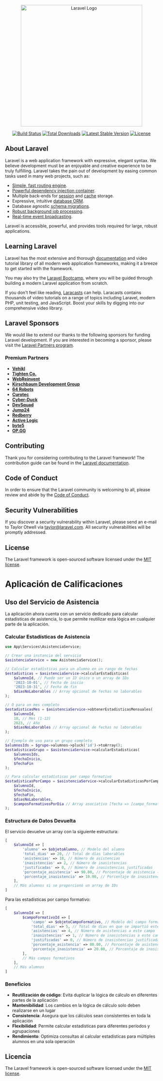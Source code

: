 <p align="center"><a href="https://laravel.com" target="_blank"><img src="https://raw.githubusercontent.com/laravel/art/master/logo-lockup/5%20SVG/2%20CMYK/1%20Full%20Color/laravel-logolockup-cmyk-red.svg" width="400" alt="Laravel Logo"></a></p>

<p align="center">
<a href="https://github.com/laravel/framework/actions"><img src="https://github.com/laravel/framework/workflows/tests/badge.svg" alt="Build Status"></a>
<a href="https://packagist.org/packages/laravel/framework"><img src="https://img.shields.io/packagist/dt/laravel/framework" alt="Total Downloads"></a>
<a href="https://packagist.org/packages/laravel/framework"><img src="https://img.shields.io/packagist/v/laravel/framework" alt="Latest Stable Version"></a>
<a href="https://packagist.org/packages/laravel/framework"><img src="https://img.shields.io/packagist/l/laravel/framework" alt="License"></a>
</p>

## About Laravel

Laravel is a web application framework with expressive, elegant syntax. We believe development must be an enjoyable and creative experience to be truly fulfilling. Laravel takes the pain out of development by easing common tasks used in many web projects, such as:

-   [Simple, fast routing engine](https://laravel.com/docs/routing).
-   [Powerful dependency injection container](https://laravel.com/docs/container).
-   Multiple back-ends for [session](https://laravel.com/docs/session) and [cache](https://laravel.com/docs/cache) storage.
-   Expressive, intuitive [database ORM](https://laravel.com/docs/eloquent).
-   Database agnostic [schema migrations](https://laravel.com/docs/migrations).
-   [Robust background job processing](https://laravel.com/docs/queues).
-   [Real-time event broadcasting](https://laravel.com/docs/broadcasting).

Laravel is accessible, powerful, and provides tools required for large, robust applications.

## Learning Laravel

Laravel has the most extensive and thorough [documentation](https://laravel.com/docs) and video tutorial library of all modern web application frameworks, making it a breeze to get started with the framework.

You may also try the [Laravel Bootcamp](https://bootcamp.laravel.com), where you will be guided through building a modern Laravel application from scratch.

If you don't feel like reading, [Laracasts](https://laracasts.com) can help. Laracasts contains thousands of video tutorials on a range of topics including Laravel, modern PHP, unit testing, and JavaScript. Boost your skills by digging into our comprehensive video library.

## Laravel Sponsors

We would like to extend our thanks to the following sponsors for funding Laravel development. If you are interested in becoming a sponsor, please visit the [Laravel Partners program](https://partners.laravel.com).

### Premium Partners

-   **[Vehikl](https://vehikl.com/)**
-   **[Tighten Co.](https://tighten.co)**
-   **[WebReinvent](https://webreinvent.com/)**
-   **[Kirschbaum Development Group](https://kirschbaumdevelopment.com)**
-   **[64 Robots](https://64robots.com)**
-   **[Curotec](https://www.curotec.com/services/technologies/laravel/)**
-   **[Cyber-Duck](https://cyber-duck.co.uk)**
-   **[DevSquad](https://devsquad.com/hire-laravel-developers)**
-   **[Jump24](https://jump24.co.uk)**
-   **[Redberry](https://redberry.international/laravel/)**
-   **[Active Logic](https://activelogic.com)**
-   **[byte5](https://byte5.de)**
-   **[OP.GG](https://op.gg)**

## Contributing

Thank you for considering contributing to the Laravel framework! The contribution guide can be found in the [Laravel documentation](https://laravel.com/docs/contributions).

## Code of Conduct

In order to ensure that the Laravel community is welcoming to all, please review and abide by the [Code of Conduct](https://laravel.com/docs/contributions#code-of-conduct).

## Security Vulnerabilities

If you discover a security vulnerability within Laravel, please send an e-mail to Taylor Otwell via [taylor@laravel.com](mailto:taylor@laravel.com). All security vulnerabilities will be promptly addressed.

## License

The Laravel framework is open-sourced software licensed under the [MIT license](https://opensource.org/licenses/MIT).

# Aplicación de Calificaciones

## Uso del Servicio de Asistencia

La aplicación ahora cuenta con un servicio dedicado para calcular estadísticas de asistencia, lo que permite reutilizar esta lógica en cualquier parte de la aplicación.

### Calcular Estadísticas de Asistencia

```php
use App\Services\AsistenciaService;

// Crear una instancia del servicio
$asistenciaService = new AsistenciaService();

// Calcular estadísticas para un alumno en un rango de fechas
$estadisticas = $asistenciaService->calcularEstadisticas(
    $alumnoId, // Puede ser un ID único o un array de IDs
    '2023-10-01', // Fecha de inicio
    '2023-10-31', // Fecha de fin
    $diasNoLaborables // Array opcional de fechas no laborables
);

// O para un mes completo
$estadisticasMes = $asistenciaService->obtenerEstadisticasMensuales(
    $alumnoId,
    10, // Mes (1-12)
    2023, // Año
    $diasNoLaborables // Array opcional de fechas no laborables
);

// Ejemplo de uso para un grupo completo
$alumnosIds = $grupo->alumnos->pluck('id')->toArray();
$estadisticasGrupo = $asistenciaService->calcularEstadisticas(
    $alumnosIds,
    $fechaInicio,
    $fechaFin
);

// Para calcular estadísticas por campo formativo
$estadisticasPorCampo = $asistenciaService->calcularEstadisticasPorCampoFormativo(
    $alumnoId,
    $fechaInicio,
    $fechaFin,
    $diasNoLaborables,
    $camposFormativosPorDia // Array asociativo [fecha => [campo_formativo_ids]]
);
```

### Estructura de Datos Devuelta

El servicio devuelve un array con la siguiente estructura:

```php
[
    $alumnoId => [
        'alumno' => $objetoAlumno, // Modelo del alumno
        'total_dias' => 20, // Total de días laborables
        'asistencias' => 18, // Número de asistencias
        'inasistencias' => 2, // Número de inasistencias
        'justificadas' => 0, // Número de inasistencias justificadas
        'porcentaje_asistencia' => 90.00, // Porcentaje de asistencia (redondeado a 2 decimales)
        'porcentaje_inasistencia' => 10.00, // Porcentaje de inasistencia
    ],
    // Más alumnos si se proporcionó un array de IDs
]
```

Para las estadísticas por campo formativo:

```php
[
    $alumnoId => [
        $campoFormativoId => [
            'campo' => $objetoCampoFormativo, // Modelo del campo formativo
            'total_dias' => 5, // Total de días en que se impartió este campo
            'asistencias' => 4, // Número de asistencias a este campo
            'inasistencias' => 1, // Número de inasistencias a este campo
            'justificadas' => 0, // Número de inasistencias justificadas
            'porcentaje_asistencia' => 80.00, // Porcentaje de asistencia a este campo
            'porcentaje_inasistencia' => 20.00, // Porcentaje de inasistencia
        ],
        // Más campos formativos
    ],
    // Más alumnos
]
```

### Beneficios

-   **Reutilización de código**: Evita duplicar la lógica de cálculo en diferentes partes de la aplicación
-   **Mantenibilidad**: Los cambios en la lógica de cálculo solo deben realizarse en un lugar
-   **Consistencia**: Asegura que los cálculos sean consistentes en toda la aplicación
-   **Flexibilidad**: Permite calcular estadísticas para diferentes períodos y agrupaciones
-   **Rendimiento**: Optimiza consultas al calcular estadísticas para múltiples alumnos en una sola operación

## Licencia

The Laravel framework is open-sourced software licensed under the [MIT license](https://opensource.org/licenses/MIT).
